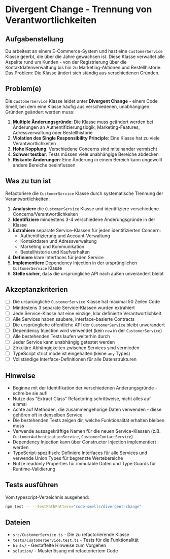 # Divergent Change - Trennung von Verantwortlichkeiten

## Aufgabenstellung

Du arbeitest an einem E-Commerce-System und hast eine `CustomerService` Klasse geerbt, die über die Jahre gewachsen ist. Diese Klasse verwaltet alle Aspekte rund um Kunden - von der Registrierung über die Kontaktdatenverwaltung bis hin zu Marketing-Aktionen und Bestellhistorie. Das Problem: Die Klasse ändert sich ständig aus verschiedenen Gründen.

## Problem(e)

Die `CustomerService` Klasse leidet unter **Divergent Change** - einem Code Smell, bei dem eine Klasse häufig aus verschiedenen, unabhängigen Gründen geändert werden muss:

1. **Multiple Änderungsgründe**: Die Klasse muss geändert werden bei Änderungen an Authentifizierungslogik, Marketing-Features, Adressverwaltung oder Bestellhistorie
2. **Violation des Single Responsibility Principle**: Eine Klasse hat zu viele Verantwortlichkeiten
3. **Hohe Kopplung**: Verschiedene Concerns sind miteinander vermischt
4. **Schwer testbar**: Tests müssen viele unabhängige Bereiche abdecken
5. **Riskante Änderungen**: Eine Änderung in einem Bereich kann ungewollt andere Bereiche beeinflussen

## Was zu tun ist

Refactoriere die `CustomerService` Klasse durch systematische Trennung der Verantwortlichkeiten:

1. **Analysiere** die `CustomerService` Klasse und identifiziere verschiedene Concerns/Verantwortlichkeiten
2. **Identifiziere** mindestens 3-4 verschiedene Änderungsgründe in der Klasse
3. **Extrahiere** separate Service-Klassen für jeden identifizierten Concern:
   - Authentifizierung und Account-Verwaltung
   - Kontaktdaten und Adressverwaltung  
   - Marketing und Kommunikation
   - Bestellhistorie und Kaufverhalten
4. **Definiere** klare Interfaces für jeden Service
5. **Implementiere** Dependency Injection in der ursprünglichen `CustomerService` Klasse
6. **Stelle sicher**, dass die ursprüngliche API nach außen unverändert bleibt

## Akzeptanzkriterien

- [ ] Die ursprüngliche `CustomerService` Klasse hat maximal 50 Zeilen Code
- [ ] Mindestens 3 separate Service-Klassen wurden extrahiert
- [ ] Jede Service-Klasse hat eine einzige, klar definierte Verantwortlichkeit
- [ ] Alle Services haben saubere, interface-basierte Contracts
- [ ] Die ursprüngliche öffentliche API der `CustomerService` bleibt unverändert
- [ ] Dependency Injection wird verwendet (kein `new` in der `CustomerService`)
- [ ] Alle bestehenden Tests laufen weiterhin durch
- [ ] Jeder Service kann unabhängig getestet werden
- [ ] Zirkuläre Abhängigkeiten zwischen Services sind vermieden
- [ ] TypeScript strict mode ist eingehalten (keine `any` Types)
- [ ] Vollständige Interface-Definitionen für alle Datenstrukturen

## Hinweise

- Beginne mit der Identifikation der verschiedenen Änderungsgründe - schreibe sie auf!
- Nutze das "Extract Class" Refactoring schrittweise, nicht alles auf einmal
- Achte auf Methoden, die zusammengehörige Daten verwenden - diese gehören oft in denselben Service
- Die bestehenden Tests zeigen dir, welche Funktionalität erhalten bleiben muss
- Verwende aussagekräftige Namen für die neuen Service-Klassen (z.B. `CustomerAuthenticationService`, `CustomerContactService`)
- Dependency Injection kann über Constructor Injection implementiert werden
- TypeScript-spezifisch: Definiere Interfaces für alle Services und verwende Union Types für begrenzte Wertebereiche
- Nutze readonly Properties für immutable Daten und Type Guards für Runtime-Validierung

## Tests ausführen

Vom typescript-Verzeichnis ausgehend:
```bash
npm test -- --testPathPattern="code-smells/divergent-change"
```

## Dateien

- `src/CustomerService.ts` - Die zu refactorierende Klasse
- `tests/CustomerService.test.ts` - Tests für die Funktionalität
- `hints/` - Gestaffelte Hinweise zum Vorgehen
- `solution/` - Musterlösung mit refactoriertem Code